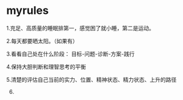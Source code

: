 # myrules
1.充足、高质量的睡眠排第一，感觉困了就小睡，第二是运动。

2.每天都要晒太阳。（如果有）

3.看看自己处在什么阶段： 目标-问题-诊断-方案-践行

4.保持大胆判断和理智思考的平衡

5.清楚的评估自己当前的实力、位置、精神状态、精力状态、上升的路径

6.
